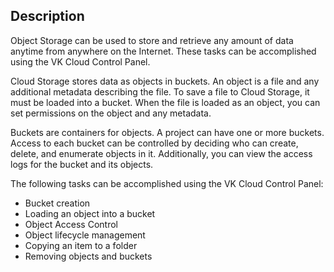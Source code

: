 ## Description

Object Storage can be used to store and retrieve any amount of data anytime from anywhere on the Internet. These tasks can be accomplished using the VK Cloud Control Panel.

Cloud Storage stores data as objects in buckets. An object is a file and any additional metadata describing the file. To save a file to Cloud Storage, it must be loaded into a bucket. When the file is loaded as an object, you can set permissions on the object and any metadata.

Buckets are containers for objects. A project can have one or more buckets. Access to each bucket can be controlled by deciding who can create, delete, and enumerate objects in it. Additionally, you can view the access logs for the bucket and its objects.

The following tasks can be accomplished using the VK Cloud Control Panel:

- Bucket creation
- Loading an object into a bucket
- Object Access Control
- Object lifecycle management
- Copying an item to a folder
- Removing objects and buckets
